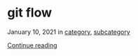 # git flow

 January 10, 2021 in [category](../categories/category.md), [subcategory](../categories/subcategory.md)

 [Continue reading]()

